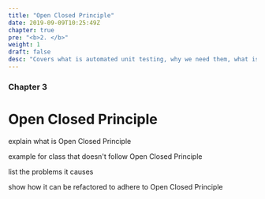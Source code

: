 ```yaml
---
title: "Open Closed Principle"
date: 2019-09-09T10:25:49Z
chapter: true
pre: "<b>2. </b>"
weight: 1
draft: false
desc: "Covers what is automated unit testing, why we need them, what is good unit test and other types of tests"
---
```


### Chapter 3

# Open Closed Principle

explain what is Open Closed Principle

example for class that doesn't follow Open Closed Principle

list the problems it causes

show how it can be refactored to adhere to Open Closed Principle